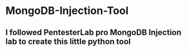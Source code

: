 # MongoDB-Injection-Tool

## I followed PentesterLab pro MongoDB Injection lab to create this little python tool
